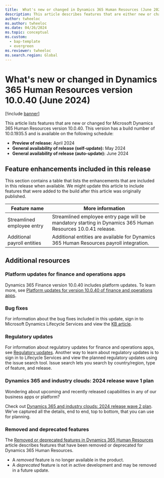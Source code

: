 ```yaml
---
title:  What's new or changed in Dynamics 365 Human Resources (June 2024)
description: This article describes features that are either new or changed in the Microsoft Dynamics 365 Human Resources version 10.0.40 preview release.
author: twheeloc
ms.author: twheeloc
ms.date: 04/26/2024
ms.topic: conceptual
ms.custom: 
  - bap-template
  - evergreen
ms.reviewer: twheeloc
ms.search.region: Global
---
```


# What's new or changed in Dynamics 365 Human Resources version 10.0.40 (June 2024)

[!include [banner](../../includes/preview-banner.md)]

This article lists features that are new or changed for Microsoft Dynamics 365 Human Resources version 10.0.40. This version has a build number of 10.0.1935.5 and is available on the following schedule:

- **Preview of release:** April 2024
- **General availability of release (self-update):** May 2024
- **General availability of release (auto-update):** June 2024


## Feature enhancements included in this release

This section contains a table that lists the enhancements that are included in this release when available. We might update this article to include features that were added to the build after this article was 
originally published.

| Feature name | More information | 
|---|---|
| Streamlined employee entry	|Streamlined employee entry page will be mandatory starting in Dynamics 365 Human Resources 10.0.41 release. |
| Additional payroll entities | Additional entities are available for Dynamics 365 Human Resources payroll integration. |

## Additional resources

### Platform updates for finance and operations apps

Dynamics 365 Finance version 10.0.40 includes platform updates. To learn more, see [Platform updates for version 10.0.40 of finance and operations apps](../../fin-ops/get-started/whats-new-platform-updates-10-0-40.md).

### Bug fixes

For information about the bug fixes included in this update, sign in to Microsoft Dynamics Lifecycle Services and view the [KB article](https://fix.lcs.dynamics.com/Issue/Details?bugId=932660).

### Regulatory updates

For information about regulatory updates for finance and operations apps, see [Regulatory updates](../localizations/regulatory-updates.md). Another way to learn about regulatory updates is to sign in to Lifecycle Services and view the planned regulatory updates using the issue search tool. Issue search lets you search by country/region, type of feature, and release.

### Dynamics 365 and industry clouds: 2024 release wave 1 plan

Wondering about upcoming and recently released capabilities in any of our business apps or platform?

Check out [Dynamics 365 and industry clouds: 2024 release wave 2 plan](/dynamics365/release-plan/2024wave1/finance-supply-chain/dynamics365-human-resources). We've captured all the details, end to end, top to bottom, that you can use for planning.

### Removed and deprecated features

The [Removed or deprecated features in Dynamics 365 Human Resources](removed-deprecated-features-hr.md) article describes features that have been removed or deprecated for Dynamics 365 Human Resources.

- A *removed* feature is no longer available in the product.
- A *deprecated* feature is not in active development and may be removed in a future update.


